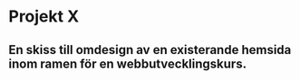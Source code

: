 # Projekt X

## En skiss till omdesign av en existerande hemsida inom ramen för en webbutvecklingskurs.
